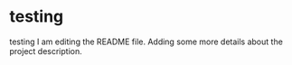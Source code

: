# testing
testing
I am editing the README file. Adding some more details about the project description.

